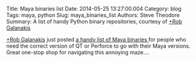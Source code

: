 Title: Maya binaries list
Date: 2014-05-25 13:27:00.004
Category: blog
Tags: maya, python
Slug: maya_binaries_list
Authors: Steve Theodore
Summary: A list of handy Python binary repositories, courtesy of [+Rob Galanakis](https://plus.google.com/112207898076601628221) 

[+Rob Galanakis](https://plus.google.com/112207898076601628221)  just posted [a handy list of Maya binaries ](http://www.robg3d.com/maya-windows-binaries/)for people who need the correct version of QT or Perforce to go with their Maya versions.  Great one-stop shop for navigating this annoying maze....

  


